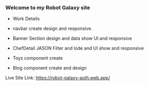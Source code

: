 ### Welcome to my Robot Galaxy site

* Work Details

* navbar create design and responsive.
* Banner Section design and data show UI and responsive
* ChefDetail JASON Filter and lode and UI show and responsive
* Toys component create 
* Blog component create and design 

Live Site Link: https://robot-galaxy-auth.web.app/